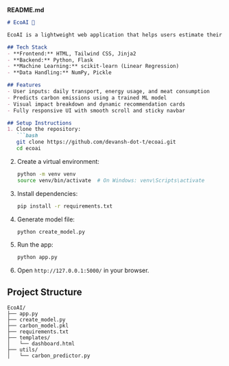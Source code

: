 **README.md**
```markdown
# EcoAI 🌿

EcoAI is a lightweight web application that helps users estimate their daily carbon footprint and suggests practical actions to reduce it based on their lifestyle habits.

## Tech Stack
- **Frontend:** HTML, Tailwind CSS, Jinja2
- **Backend:** Python, Flask
- **Machine Learning:** scikit-learn (Linear Regression)
- **Data Handling:** NumPy, Pickle

## Features
- User inputs: daily transport, energy usage, and meat consumption
- Predicts carbon emissions using a trained ML model
- Visual impact breakdown and dynamic recommendation cards
- Fully responsive UI with smooth scroll and sticky navbar

## Setup Instructions
1. Clone the repository:
   ```bash
   git clone https://github.com/devansh-dot-t/ecoai.git
   cd ecoai
   ```
2. Create a virtual environment:
   ```bash
   python -m venv venv
   source venv/bin/activate  # On Windows: venv\Scripts\activate
   ```
3. Install dependencies:
   ```bash
   pip install -r requirements.txt
   ```
4. Generate model file:
   ```bash
   python create_model.py
   ```
5. Run the app:
   ```bash
   python app.py
   ```
6. Open `http://127.0.0.1:5000/` in your browser.

##  Project Structure
```
EcoAI/
├── app.py
├── create_model.py
├── carbon_model.pkl
├── requirements.txt
├── templates/
│   └── dashboard.html
├── utils/
│   └── carbon_predictor.py
```
